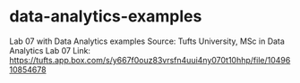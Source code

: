 # data-analytics-examples
Lab 07 with Data Analytics examples
Source: Tufts University, MSc in Data Analytics Lab 07
Link: https://tufts.app.box.com/s/y667f0ouz83vrsfn4uui4ny070t10hhp/file/1049610854678
